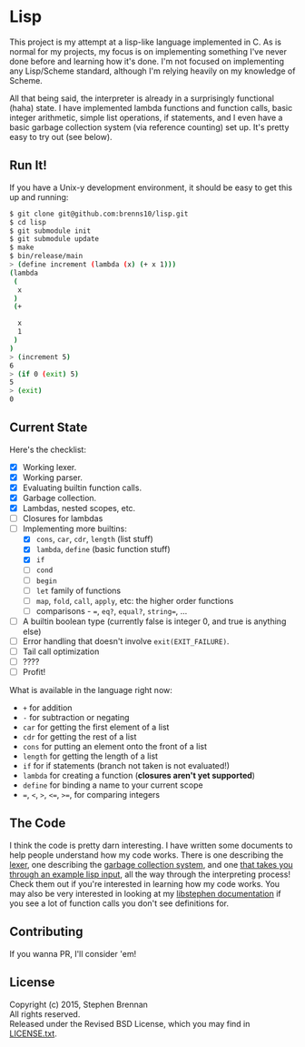 Lisp
====

This project is my attempt at a lisp-like language implemented in C.  As is
normal for my projects, my focus is on implementing something I've never done
before and learning how it's done.  I'm not focused on implementing any
Lisp/Scheme standard, although I'm relying heavily on my knowledge of Scheme.

All that being said, the interpreter is already in a surprisingly functional
(haha) state.  I have implemented lambda functions and function calls, basic
integer arithmetic, simple list operations, if statements, and I even have a
basic garbage collection system (via reference counting) set up.  It's pretty
easy to try out (see below).

Run It!
-------

If you have a Unix-y development environment, it should be easy to get this up
and running:

```bash
$ git clone git@github.com:brenns10/lisp.git
$ cd lisp
$ git submodule init
$ git submodule update
$ make
$ bin/release/main
> (define increment (lambda (x) (+ x 1)))
(lambda
 (
  x
 )
 (+

  x
  1
 )
)
> (increment 5)
6
> (if 0 (exit) 5)
5
> (exit)
0
```

Current State
-------------

Here's the checklist:

- [x] Working lexer.
- [x] Working parser.
- [x] Evaluating builtin function calls.
- [x] Garbage collection.
- [x] Lambdas, nested scopes, etc.
- [ ] Closures for lambdas
- [ ] Implementing more builtins:
    - [x] `cons`, `car`, `cdr`, `length` (list stuff)
    - [x] `lambda`, `define` (basic function stuff)
    - [x] `if`
    - [ ] `cond`
    - [ ] `begin`
    - [ ] `let` family of functions
    - [ ] `map`, `fold`, `call`, `apply`, etc: the higher order functions
    - [ ] comparisons - `=`, `eq?`, `equal?`, `string=`, ...
- [ ] A builtin boolean type (currently false is integer 0, and true is anything
  else)
- [ ] Error handling that doesn't involve `exit(EXIT_FAILURE)`.
- [ ] Tail call optimization
- [ ] ????
- [ ] Profit!

What is available in the language right now:

- `+` for addition
- `-` for subtraction or negating
- `car` for getting the first element of a list
- `cdr` for getting the rest of a list
- `cons` for putting an element onto the front of a list
- `length` for getting the length of a list
- `if` for if statements (branch not taken is not evaluated!)
- `lambda` for creating a function (**closures aren't yet supported**)
- `define` for binding a name to your current scope
- `=`, `<`, `>`, `<=`, `>=`, for comparing integers

The Code
--------

I think the code is pretty darn interesting.  I have written some documents to
help people understand how my code works.  There is one describing the
[lexer](LEXER.md), one describing the [garbage collection system](GARBAGE.md),
and one [that takes you through an example lisp input](EXAMPLE.md), all the way
through the interpreting process!  Check them out if you're interested in
learning how my code works.  You may also be very interested in looking at my
[libstephen documentation](http://stephen-brennan.com/libstephen) if you see a
lot of function calls you don't see definitions for.

Contributing
------------

If you wanna PR, I'll consider 'em!

License
-------

Copyright (c) 2015, Stephen Brennan  
All rights reserved.  
Released under the Revised BSD License, which you may find in
[LICENSE.txt](LICENSE.txt).
